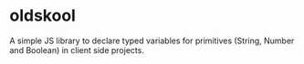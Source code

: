 # oldskool
A simple JS library to declare typed variables for primitives (String, Number and Boolean) in client side projects. 
